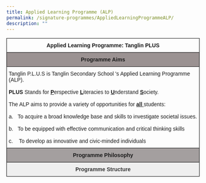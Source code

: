 ```yaml
---
title: Applied Learning Programme (ALP)
permalink: /signature-programmes/AppliedLearningProgrammeALP/
description: ""
---
```

 <style type="text/css">
.tg  {border-collapse:collapse;border-spacing:0;}
.tg td{border-color:black;border-style:solid;border-width:1px;font-family:Arial, sans-serif;font-size:14px;
  overflow:hidden;padding:10px 5px;word-break:normal;}
.tg th{border-color:black;border-style:solid;border-width:1px;font-family:Arial, sans-serif;font-size:14px;
  font-weight:normal;overflow:hidden;padding:10px 5px;word-break:normal;}
.tg .tg-hayw{background-color:#a49f9f;font-weight:bold;text-align:center;vertical-align:top}
.tg .tg-amwm{font-weight:bold;text-align:center;vertical-align:top}
.tg .tg-bld2{background-color:#9b9292;font-weight:bold;text-align:center;vertical-align:top}
.tg .tg-0lax{text-align:left;vertical-align:top}
.tg .tg-ccb6{background-color:#efefef;color:#333333;font-weight:bold;text-align:center;vertical-align:top}
</style>
<table class="tg">
<thead>
  <tr>
    <th class="tg-amwm">Applied Learning Programme: Tanglin PLUS</th>
  </tr>
</thead>
<tbody>
  <tr>
    <td class="tg-bld2">Programme Aims</td>
  </tr>
  <tr>
    <td class="tg-0lax">Tanglin P.L.U.S is Tanglin Secondary School 's Applied Learning Programme (ALP).<br><br><span style="font-weight:bold">PLUS </span>Stands for <span style="font-weight:bold;text-decoration:underline">P</span>erspective<span style="font-weight:bold"> </span><span style="font-weight:bold;text-decoration:underline">L</span>iteracies<span style="font-weight:bold"> </span>to<span style="font-weight:bold"> </span><span style="font-weight:bold;text-decoration:underline">U</span>nderstand<span style="font-weight:bold"> </span><span style="font-weight:bold;text-decoration:underline">S</span>ociety.<br><br>The ALP aims to provide a variety of opportunities for <span style="font-weight:bold;text-decoration:underline">all </span>students:<br><br>a.&nbsp;&nbsp;&nbsp;To acquire a broad knowledge base and skills to investigate societal issues.<br><br>b.&nbsp;&nbsp;&nbsp;To be equipped with effective communication and critical thinking skills<br><br>c.&nbsp;&nbsp;&nbsp;&nbsp;To develop as innovative and civic-minded individuals</td>
  </tr>
  <tr>
    <td class="tg-hayw">Programme Philosophy </td>
  </tr>
  <tr>
    <td class="tg-ccb6">Programme Structure</td>
  </tr>
</tbody>
</table>